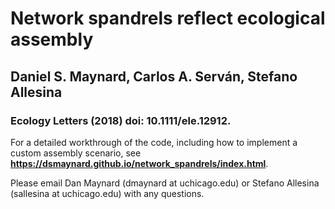 # Network spandrels reflect ecological assembly
## Daniel S. Maynard, Carlos A. Serván, Stefano Allesina
### Ecology Letters (2018) doi: 10.1111/ele.12912.

For a detailed workthrough of the code, including how to implement a custom assembly scenario, see **https://dsmaynard.github.io/network_spandrels/index.html**. 

Please email Dan Maynard (dmaynard at uchicago.edu) or Stefano Allesina (sallesina at uchicago.edu) with any questions. 
